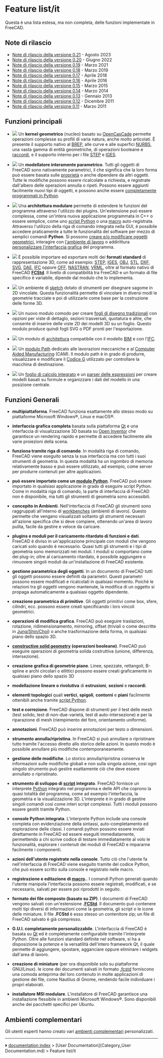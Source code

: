 # Feature list/it
Questa è una lista estesa, ma non completa, delle funzioni implementate in FreeCAD.






## Note di rilascio 

-   [Note di rilascio della versione 0.21](Release_notes_0.21/it.md) - Agosto 2023
-   [Note di rilascio della versione 0.20](Release_notes_0.20/it.md) - Giugno 2022
-   [Note di rilascio della versione 0.19](Release_notes_0.19/it.md) - Marzo 2021
-   [Note di rilascio della versione 0.18](Release_notes_0.18/it.md) - Marzo 2019
-   [Note di rilascio della versione 0.17](Release_notes_0.17/it.md) - Aprile 2018
-   [Note di rilascio della versione 0.16](Release_notes_0.16/it.md) - Aprile 2016
-   [Note di rilascio della versione 0.15](Release_notes_0.15/it.md) - Marzo 2015
-   [Note di rilascio della versione 0.14](Release_notes_0.14/it.md) - Marzo 2014
-   [Note di rilascio della versione 0.13](Release_notes_0.13/it.md) - Gennaio 2013
-   [Note di rilascio della versione 0.12](Release_notes_0.12/it.md) - Dicembre 2011
-   [Note di rilascio della versione 0.11](Release_notes_0.11/it.md) - Marzo 2011



## Funzioni principali 

-   ![](images/Feature1.jpg ) Un **kernel geometrico** (nucleo) basato su [OpenCasCade](http://it.wikipedia.org/wiki/Open_CASCADE_Technology) permette operazioni complesse su profili di varia natura, anche molto articolati. È presente il supporto nativo al [BREP](http://it.wikipedia.org/wiki/B-Rep), alle curve e alle superfici [NURBS](http://it.wikipedia.org/wiki/NURBS), una vasta gamma di entità geometriche, di operazioni booleane e [raccordi](https://en.wikipedia.org/wiki/Fillet_(mechanics)), e il supporto interno per i file [STEP](https://it.wikipedia.org/wiki/ISO_10303) e [IGES](https://it.wikipedia.org/wiki/IGES). 

-   ![](images/Feature3.jpg ) Un **modellatore interamente parametrico**. Tutti gli oggetti di FreeCAD sono nativamente parametrici, il che significa che la loro forma può essere basata sulle [proprietà](Property/it.md) o anche dipendere da altri oggetti. Tutte le modifiche possono essere ricalcolate a richiesta, e registrate dall\'albero delle operazioni annulla o ripeti. Possono essere aggiunti facilmente nuovi tipi di oggetti, e possono anche essere [completamente programmati in Python](Scripted_objects/it.md).

-   ![](images/Feature4.jpg ) Una **architettura modulare** permette di estendere le funzioni del programma attraverso l\'utilizzo dei plugins. Un\'estensione può essere complessa, come un\'intera nuova applicazione programmata in C++ o essere semplice, come uno [script Python](Power_users_hub/it.md) o una [macro](macros/it.md) auto-registrata. Attraverso l\'utilizzo della riga di comando integrata nella GUI, è possibile accedere praticamente a tutte le funzionalità del software per mezzo di semplici comandi **Python**. Si possono [creare e/o modificare oggetti geometrici](Topological_data_scripting/it.md), interagire con [l\'ambiente di lavoro](Scenegraph/it.md) o addirittura [personalizzare l\'interfaccia grafica](PySide/it.md) del programma.

-   ![](images/Feature5.jpg ) È possibile importare ed esportare molti dei **formati standard** di rappresentazione 3D, come ad esempio: [STEP](https://it.wikipedia.org/wiki/ISO_10303), [IGES](https://it.wikipedia.org/wiki/IGES), [OBJ](https://en.wikipedia.org/wiki/Obj), [STL](https://it.wikipedia.org/wiki/STL_(formato_di_file)), [DXF](https://it.wikipedia.org/wiki/AutoCAD_DXF), [SVG](https://it.wikipedia.org/wiki/Scalable_Vector_Graphics), [DAE](https://it.wikipedia.org/wiki/COLLADA), [IFC](https://en.wikipedia.org/wiki/Industry_Foundation_Classes) oppure [OFF](http://people.sc.fsu.edu/~jburkardt/data/off/off.html), [NASTRAN](https://it.wikipedia.org/wiki/Nastran), [VRML](https://it.wikipedia.org/wiki/VRML), oltre al formato nativo di FreeCAD **[FCStd](File_Format_FCStd/it.md)**. Il livello di compatibilità tra FreeCAD e un formato di file specifico è variabile, dipende dal modulo che lo implementa.

-   ![](images/Feature7.jpg ) Un ambiente di [sketch](Sketcher_Workbench/it.md) dotato di strumenti per disegnare sagome in 2D vincolate. Questa funzionalità permette di vincolare in diversi modi le geometrie tracciate e poi di utilizzarle come base per la costruzione delle forme 3D.

-   ![](images/Feature8.jpg ) Un nuovo modulo comodo per creare [fogli di disegno tradizionali](TechDraw_Workbench/it.md) con opzioni per viste di dettaglo, sezioni trasversali, quotatura e altre, che consente di inserire delle viste 2D dei modelli 3D su un foglio. Questo modulo produce quindi fogli SVG o PDF pronti per l\'esportazione.

-   ![](images/Feature-arch.jpg ) Un modulo di [architettura](Arch_Workbench/it.md) compatibile con il modello [BIM](http://it.wikipedia.org/wiki/Building_Information_Modeling) e con l\'[IFC](http://en.wikipedia.org/wiki/Industry_Foundation_Classes).

-   ![](images/Feature-CAM.jpg ) Un [modulo Path](Path_Workbench/it.md) dedicato alle lavorazioni meccaniche e al [Computer Aided Manufacturing](https://it.wikipedia.org/wiki/Computer-aided_manufacturing) (CAM). Il modulo path è in grado di produrre, visualizzare e modificare il [Codice G](https://it.wikipedia.org/wiki/Codice_G) utilizzato per controllare la macchina di destinazione.

-   ![](images/Feature_spreadsheet.png ) Un [foglio di calcolo integrato](Spreadsheet_Workbench/it.md) e un [parser delle espressioni](Expressions/it.md) per creare modelli basati su formule e organizzare i dati del modello in una posizione centrale.



## Funzioni Generali 

-   **multipiattaforma**. FreeCAD funziona esattamente allo stesso modo su piattaforme Microsoft Windows®, Linux e macOS®.

-   **interfaccia grafica completa** basata sulla piattaforma [Qt](http://www.qt.io/) e una interfaccia di visualizzazione 3D basata su [Open Inventor](http://en.wikipedia.org/wiki/Open_Inventor) che garantisce un rendering rapido e permette di accedere facilmente alle varie proiezioni della scena.

-   **funziona tramite riga di comando**. In modalità riga di comando, FreeCAD viene eseguito senza la sua interfaccia ma con tutti i suoi strumenti di geometria. In questa modalità ha un ingombro di memoria relativamente basso e può essere utilizzato, ad esempio, come server per produrre contenuti per altre applicazioni.

-   **può essere importato come un [modulo Python](Embedding_FreeCAD/it.md)**. FreeCAD può essere importato in qualsiasi applicazione in grado di eseguire script Python. Come in modalità riga di comando, la parte di interfaccia di FreeCAD non è disponibile, ma tutti gli strumenti di geometria sono accessibili.

-   **concepito in Ambienti**. Nell\'interfaccia di FreeCAD gli strumenti sono raggruppati all\'interno di [workbenches](Workbenches/it.md) (ambienti di lavoro). Questo permette che vengano visualizzati soltanto gli strumenti necessari all\'azione specifica che si deve compiere, ottenendo un\'area di lavoro pulita, facile da gestire e veloce da caricare.

-   **plugins e moduli per il caricamento ritardato di funzioni e dati**. FreeCAD è diviso in un\'applicazione principale con moduli che vengono caricati solo quando è necessario. Quasi tutti gli strumenti e i tipi di geometria sono memorizzati nei moduli. I moduli si comportano come dei plug-in; oltre al caricamento ritardato, è possibile aggiungere o rimuovere singoli moduli da un\'installazione di FreeCAD esistente.

-   **gestione parametrica degli oggetti**. In un documento di FreeCAD tutti gli oggetti possono essere definiti da parametri. Questi parametri possono essere modificati e ricalcolati in qualsiasi momento. Poiché le relazioni tra gli oggetti vengono mantenute, la modifica di un oggetto si propaga automaticamente a qualsiasi oggetto dipendente.

-   **creazione parametrica di primitive**. Gli oggetti primitivi come box, sfere, cilindri, ecc. possono essere creati specificando i loro vincoli geometrici.

-   **operazioni di modifica grafica**. FreeCAD può eseguire traslazioni, rotazione, ridimensionamento, mirroring, offset (triviali o come descritte in [Jung/Shin/Choi](https://www.researchgate.net/publication/240754626_Self-intersection_Removal_in_Triangular_Mesh_Offsetting)) o anche trasformazione della forma, in qualsiasi piano dello spazio 3D.

-   **[constructive solid geometry](http://en.wikipedia.org/wiki/Constructive_solid_geometry) (operazioni booleane)**. FreeCAD può eseguire operazioni di geometria solida costruttiva (unione, differenza, intersezione).

-   **creazione grafica di geometrie piane**. Linee, spezzate, rettangoli, B-spline e archi circolari o ellittici possono essere creati graficamente in qualsiasi piano dello spazio 3D

-   **modellazione lineare o rivolutiva** di **estrusioni**, **sezioni** e **raccordi**.

-   **elementi topologici** quali **vertici**, **spigoli**, **contorni** e **piani** facilmente ottenibili anche tramite [script Python](Scripting/it.md).

-   **test e correzione**. FreeCAD dispone di strumenti per il test delle mesh (test solido, test di non-due-varietà, test di auto-intersezione) e per la riparazione di mesh (riempimento del foro, orientamento uniforme).

-   **annotazioni**. FreeCAD può inserire annotazioni per testo o dimensioni.

-   **strumento annulla/ripristina**. In FreeCAD si può annullare o ripristinare tutto tramite l\'accesso diretto allo storico delle azioni. In questo modo è possibile annullare più modifiche contemporaneamente.

-   **gestione delle modifiche**. Lo storico annulla/ripristina conserva le informazioni sulle modifiche globali e non sulla singola azione, così ogni singolo strumento può gestire esattamente ciò che deve essere annullato o ripristinato.

-   **strumento di sviluppo di [script](Scripting/it.md) integrato**. FreeCAD fornisce un interprete [Python](http://www.python.org/) integrato nel programma e delle API che coprono la quasi totalità del programma, come ad esempio l\'interfaccia, la geometria e la visualizzazione 3D. L\'interprete è in grado di gestire singoli comandi così come interi script complessi. Tutti i moduli possono essere gestiti tramite Python.

-   **console Python integrata**. L\'interprete Python include una console completa con evidenziazione della sintassi, auto-completamento ed esplorazione delle classi. I comandi python possono essere inviati direttamente in FreeCAD ed essere eseguiti immediatamente, permettendo a chi scrive codice di testare immediatamente al volo le funzionalità, esplorare i contenuti dei moduli di FreeCAD e impararne facilmente i componenti.

-   **azioni dell\'utente registrate nella console**. Tutto ciò che l\'utente fa nell\'interfaccia di FreeCAD viene eseguito tramite del codice Python, che può essere scritto sulla console e registrato nelle macro.

-   **registrazione e editazione di [macro](Macros/it.md).**. I comandi Python generati quando l\'utente manipola l\'interfaccia possono essere registrati, modificati, e se necessario, salvati per essere poi riprodotti in seguito.

-   **formato dei file composto (basato su ZIP)**. I documenti di FreeCAD vengono salvati con un\'estensione **.[FCStd](File_Format_FCStd/it.md)**. Il documento può contenere molti tipi diversi di informazioni come la geometria, gli script o le icone delle miniature. Il file **.FCStd** è esso stesso un contenitore zip; un file di FreeCAD salvato è già compresso.

-   **G.U.I. completamente personalizzabile**. L\'interfaccia di FreeCAD è basata su [Qt](https://www.qt.io) ed è completamente configurabile tramite l\'interprete Python. Oltre alle funzioni standard definite nel software, si ha a disposizione la potenze e la versatilità dell\'intero framework Qt, il quale permette di aggiungere, spostare, agganciare oppure eliminare i widgets dall\'area di lavoro.

-   **creazione di miniature** (per ora disponibile solo su piattaforme GNU/Linux). le icone dei documenti salvati in formato [.fcstd](fcstd_file_format/it.md) forniscono una comoda anteprima del loro contenuto in molte applicazioni di gestione dei file, come Nautilus di Gnome, rendendo facile individuare i propri elaborati.

-   **installatore MSI modulare**. L\'installatore di FreeCAD garantisce una installazione flessibile in ambienti Microsoft Windows®. Sono disponibili anche dei pacchetti specifici per Ubuntu.



## Ambienti complementari 

Gli utenti esperti hanno creato vari [ambienti complementari](external_workbenches/it.md) personalizzati.



---
⏵ [documentation index](../README.md) > [User Documentation](Category_User Documentation.md) > Feature list/it
